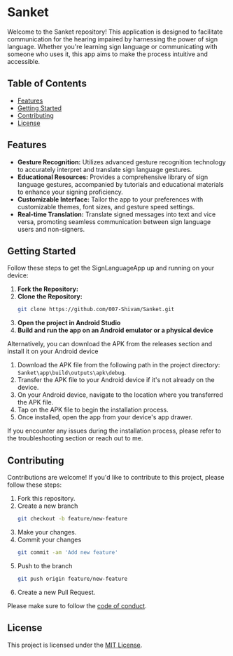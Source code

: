 # Sanket
Welcome to the Sanket repository! This application is designed to facilitate communication for the hearing impaired by harnessing the power of sign language. Whether you're learning sign language or communicating with someone who uses it, this app aims to make the process intuitive and accessible.

## Table of Contents
- [Features](#features)
- [Getting Started](#gettingstarted)
- [Contributing](#contributing)
- [License](#license)

## Features

- **Gesture Recognition:** Utilizes advanced gesture recognition technology to accurately interpret and translate sign language gestures.
- **Educational Resources:** Provides a comprehensive library of sign language gestures, accompanied by tutorials and educational materials to enhance your signing proficiency.
- **Customizable Interface:** Tailor the app to your preferences with customizable themes, font sizes, and gesture speed settings.
- **Real-time Translation:** Translate signed messages into text and vice versa, promoting seamless communication between sign language users and non-signers.

## Getting Started

Follow these steps to get the SignLanguageApp up and running on your device:

1. **Fork the Repository:**
2. **Clone the Repository:**
   ```bash
   git clone https://github.com/007-Shivam/Sanket.git
3. **Open the project in Android Studio**
4. **Build and run the app on an Android emulator or a physical device**

Alternatively, you can download the APK from the releases section and install it on your Android device

1. Download the APK file from the following path in the project directory: `Sanket\app\build\outputs\apk\debug`.
2. Transfer the APK file to your Android device if it's not already on the device.
3. On your Android device, navigate to the location where you transferred the APK file.
4. Tap on the APK file to begin the installation process.
5. Once installed, open the app from your device's app drawer.

If you encounter any issues during the installation process, please refer to the troubleshooting section or reach out to me.

## Contributing

Contributions are welcome! If you'd like to contribute to this project, please follow these steps:

1. Fork this repository.
2. Create a new branch
    ```bash
    git checkout -b feature/new-feature
3. Make your changes.
4. Commit your changes
    ```bash
    git commit -am 'Add new feature'
5. Push to the branch
    ```bash
    git push origin feature/new-feature
6. Create a new Pull Request.

Please make sure to follow the [code of conduct](CODE_OF_CONDUCT.md).

## License

This project is licensed under the [MIT License](LICENSE).